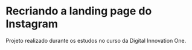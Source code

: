 # Recriando a landing page do Instagram
Projeto realizado durante os estudos no curso da Digital Innovation One.
